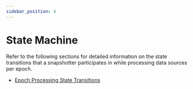 ```yaml
---
sidebar_position: 4
---
```


# State Machine

Refer to the following sections for detailed information on the state transitions that a snapshotter participates in while processing data sources per epoch.

* [Epoch Processing State Transitions](/docs/protocol/specifications/epoch#state-transitions)
